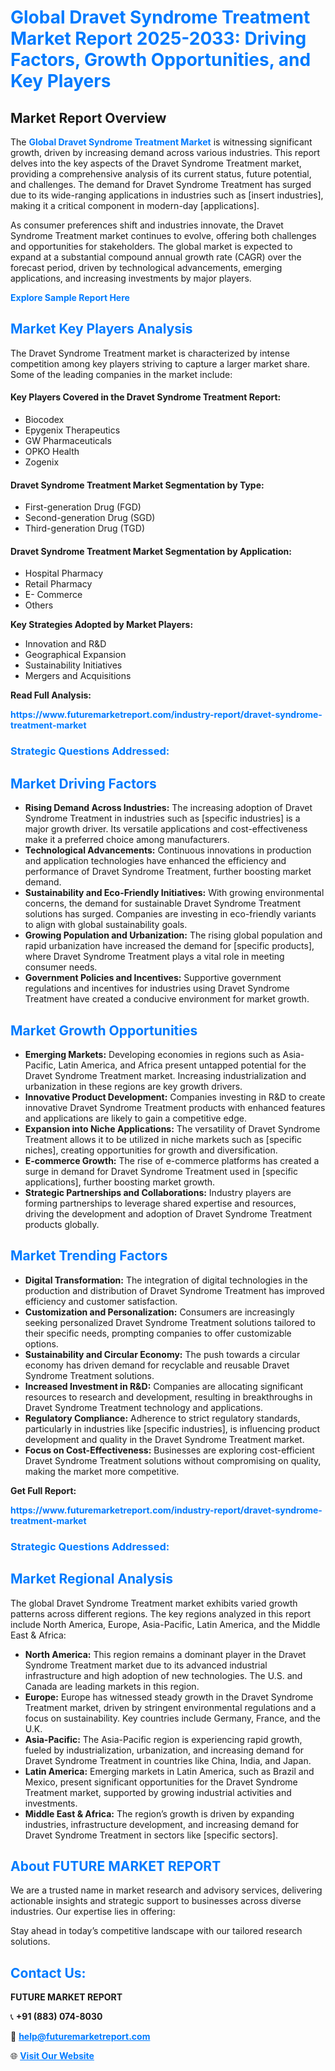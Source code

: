 <h1 style="color: #007BFF;">Global Dravet Syndrome Treatment Market Report 2025-2033: Driving Factors, Growth Opportunities, and Key Players</h1>

<section id="overview">
<h2>Market Report Overview</h2>
<p>The <a href="https://www.futuremarketreport.com/industry-report/dravet-syndrome-treatment-market" style="color: #007BFF; text-decoration: none;"><strong>Global Dravet Syndrome Treatment Market</strong></a> is witnessing significant growth, driven by increasing demand across various industries. This report delves into the key aspects of the Dravet Syndrome Treatment market, providing a comprehensive analysis of its current status, future potential, and challenges. The demand for Dravet Syndrome Treatment has surged due to its wide-ranging applications in industries such as [insert industries], making it a critical component in modern-day [applications].</p>
<p>As consumer preferences shift and industries innovate, the Dravet Syndrome Treatment market continues to evolve, offering both challenges and opportunities for stakeholders. The global market is expected to expand at a substantial compound annual growth rate (CAGR) over the forecast period, driven by technological advancements, emerging applications, and increasing investments by major players.</p>
</section>

<section id="overview">
<p><a href="https://www.futuremarketreport.com/request-sample/reportId=62299" style="color: #007BFF; text-decoration: none;"><strong>Explore Sample Report Here</strong></a></p>
</section>

<section id="key-players">
<h2 style="color: #007BFF;">Market Key Players Analysis</h2>
<p>The Dravet Syndrome Treatment market is characterized by intense competition among key players striving to capture a larger market share. Some of the leading companies in the market include:</p>
<h4>Key Players Covered in the Dravet Syndrome Treatment Report:</h4>
<ul><li>Biocodex</li><li>Epygenix Therapeutics</li><li>GW Pharmaceuticals</li><li>OPKO Health</li><li>Zogenix</li></ul>
<h4>Dravet Syndrome Treatment Market Segmentation by Type:</h4>
<ul><li>First-generation Drug (FGD)</li><li>Second-generation Drug (SGD)</li><li>Third-generation Drug (TGD)</li></ul>

<h4>Dravet Syndrome Treatment Market Segmentation by Application:</h4>
<ul><li>Hospital Pharmacy</li><li>Retail Pharmacy</li><li>E- Commerce</li><li>Others</li></ul>
<p><strong>Key Strategies Adopted by Market Players:</strong></p>
<ul>
<li>Innovation and R&D</li>
<li>Geographical Expansion</li>
<li>Sustainability Initiatives</li>
<li>Mergers and Acquisitions</li>
</ul>
</section>

<section>
<p><strong>Read Full Analysis: </strong></p><a href="https://www.futuremarketreport.com/industry-report/dravet-syndrome-treatment-market" style="color: #007BFF; text-decoration: none;"><strong>https://www.futuremarketreport.com/industry-report/dravet-syndrome-treatment-market</strong></a>
<h3 style="color: #007BFF;">Strategic Questions Addressed:</h3>
</section>

<section id="driving-factors">
<h2 style="color: #007BFF;">Market Driving Factors</h2>
<ul>
<li><strong>Rising Demand Across Industries:</strong> The increasing adoption of Dravet Syndrome Treatment in industries such as [specific industries] is a major growth driver. Its versatile applications and cost-effectiveness make it a preferred choice among manufacturers.</li>
<li><strong>Technological Advancements:</strong> Continuous innovations in production and application technologies have enhanced the efficiency and performance of Dravet Syndrome Treatment, further boosting market demand.</li>
<li><strong>Sustainability and Eco-Friendly Initiatives:</strong> With growing environmental concerns, the demand for sustainable Dravet Syndrome Treatment solutions has surged. Companies are investing in eco-friendly variants to align with global sustainability goals.</li>
<li><strong>Growing Population and Urbanization:</strong> The rising global population and rapid urbanization have increased the demand for [specific products], where Dravet Syndrome Treatment plays a vital role in meeting consumer needs.</li>
<li><strong>Government Policies and Incentives:</strong> Supportive government regulations and incentives for industries using Dravet Syndrome Treatment have created a conducive environment for market growth.</li>
</ul>
</section>

<section id="growth-opportunities">
<h2 style="color: #007BFF;">Market Growth Opportunities</h2>
<ul>
<li><strong>Emerging Markets:</strong> Developing economies in regions such as Asia-Pacific, Latin America, and Africa present untapped potential for the Dravet Syndrome Treatment market. Increasing industrialization and urbanization in these regions are key growth drivers.</li>
<li><strong>Innovative Product Development:</strong> Companies investing in R&D to create innovative Dravet Syndrome Treatment products with enhanced features and applications are likely to gain a competitive edge.</li>
<li><strong>Expansion into Niche Applications:</strong> The versatility of Dravet Syndrome Treatment allows it to be utilized in niche markets such as [specific niches], creating opportunities for growth and diversification.</li>
<li><strong>E-commerce Growth:</strong> The rise of e-commerce platforms has created a surge in demand for Dravet Syndrome Treatment used in [specific applications], further boosting market growth.</li>
<li><strong>Strategic Partnerships and Collaborations:</strong> Industry players are forming partnerships to leverage shared expertise and resources, driving the development and adoption of Dravet Syndrome Treatment products globally.</li>
</ul>
</section>

<section id="trending-factors">
<h2 style="color: #007BFF;">Market Trending Factors</h2>
<ul>
<li><strong>Digital Transformation:</strong> The integration of digital technologies in the production and distribution of Dravet Syndrome Treatment has improved efficiency and customer satisfaction.</li>
<li><strong>Customization and Personalization:</strong> Consumers are increasingly seeking personalized Dravet Syndrome Treatment solutions tailored to their specific needs, prompting companies to offer customizable options.</li>
<li><strong>Sustainability and Circular Economy:</strong> The push towards a circular economy has driven demand for recyclable and reusable Dravet Syndrome Treatment solutions.</li>
<li><strong>Increased Investment in R&D:</strong> Companies are allocating significant resources to research and development, resulting in breakthroughs in Dravet Syndrome Treatment technology and applications.</li>
<li><strong>Regulatory Compliance:</strong> Adherence to strict regulatory standards, particularly in industries like [specific industries], is influencing product development and quality in the Dravet Syndrome Treatment market.</li>
<li><strong>Focus on Cost-Effectiveness:</strong> Businesses are exploring cost-efficient Dravet Syndrome Treatment solutions without compromising on quality, making the market more competitive.</li>
</ul>
</section>

<section>
<p><strong>Get Full Report: </strong></p><a href="https://www.futuremarketreport.com/industry-report/dravet-syndrome-treatment-market" style="color: #007BFF; text-decoration: none;"><strong>https://www.futuremarketreport.com/industry-report/dravet-syndrome-treatment-market</strong></a>
<h3 style="color: #007BFF;">Strategic Questions Addressed:</h3>
</section>


<section id="regional-analysis">
<h2 style="color: #007BFF;">Market Regional Analysis</h2>
<p>The global Dravet Syndrome Treatment market exhibits varied growth patterns across different regions. The key regions analyzed in this report include North America, Europe, Asia-Pacific, Latin America, and the Middle East & Africa:</p>
<ul>
<li><strong>North America:</strong> This region remains a dominant player in the Dravet Syndrome Treatment market due to its advanced industrial infrastructure and high adoption of new technologies. The U.S. and Canada are leading markets in this region.</li>
<li><strong>Europe:</strong> Europe has witnessed steady growth in the Dravet Syndrome Treatment market, driven by stringent environmental regulations and a focus on sustainability. Key countries include Germany, France, and the U.K.</li>
<li><strong>Asia-Pacific:</strong> The Asia-Pacific region is experiencing rapid growth, fueled by industrialization, urbanization, and increasing demand for Dravet Syndrome Treatment in countries like China, India, and Japan.</li>
<li><strong>Latin America:</strong> Emerging markets in Latin America, such as Brazil and Mexico, present significant opportunities for the Dravet Syndrome Treatment market, supported by growing industrial activities and investments.</li>
<li><strong>Middle East & Africa:</strong> The region’s growth is driven by expanding industries, infrastructure development, and increasing demand for Dravet Syndrome Treatment in sectors like [specific sectors].</li>
</ul>
</section>

<footer>
<h2 style="color: #007BFF;">About FUTURE MARKET REPORT</h2>
<p>We are a trusted name in market research and advisory services, delivering actionable insights and strategic support to businesses across diverse industries. Our expertise lies in offering:</p>

<p>Stay ahead in today’s competitive landscape with our tailored research solutions.</p>

<h2 style="color: #007BFF;">Contact Us:</h2>
<p><strong>FUTURE MARKET REPORT</strong></p>
<p>📞 <strong>+91 (883) 074-8030</strong></p>
<p>📧 <strong><a href="mailto:help@futuremarketreport.com" style="color: #007BFF;">help@futuremarketreport.com</a></strong></p>
<p>🌐 <strong><a href="https://www.futuremarketreport.com/" style="color: #007BFF;">Visit Our Website</a></strong></p>
</footer>